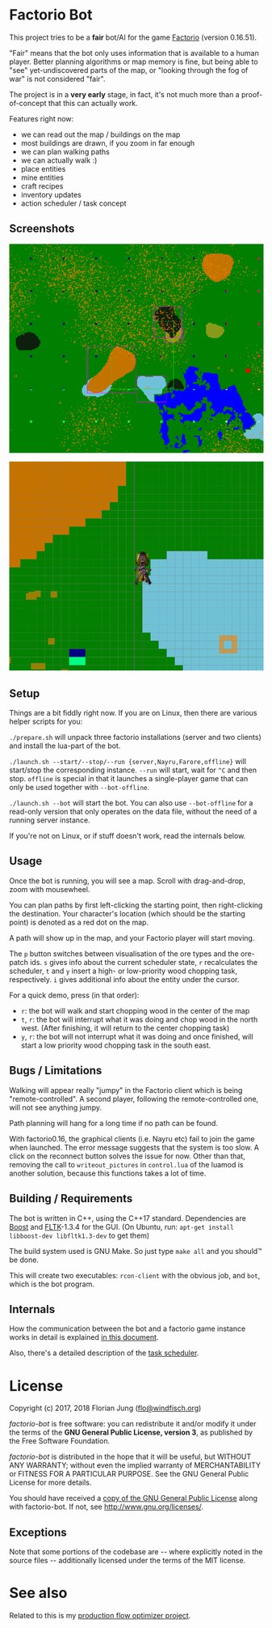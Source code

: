Factorio Bot
============

This project tries to be a **fair** bot/AI for the game
[Factorio](https://www.factorio.com) (version 0.16.51).

"Fair" means that the bot only uses information that is available to a human
player. Better planning algorithms or map memory is fine, but being able to
"see" yet-undiscovered parts of the map, or "looking through the fog of war"
is not considered "fair".

The project is in a **very early** stage, in fact, it's not much more than a
proof-of-concept that this can actually work.

Features right now:

  * we can read out the map / buildings on the map
  * most buildings are drawn, if you zoom in far enough
  * we can plan walking paths
  * we can actually walk :)
  * place entities
  * mine entities
  * craft recipes
  * inventory updates
  * action scheduler / task concept


Screenshots
-----------

![map overview](screenshots/overview.png)

![zoomed in](screenshots/zoomed.png)


Setup
------

Things are a bit fiddly right now. If you are on Linux, then there are various
helper scripts for you:

`./prepare.sh` will unpack three factorio installations (server and two
clients) and install the lua-part of the bot.

`./launch.sh --start/--stop/--run {server,Nayru,Farore,offline}` will start/stop the
corresponding instance. `--run` will start, wait for `^C` and then stop. `offline` is
special in that it launches a single-player game that can only be used together with
`--bot-offline`.

`./launch.sh --bot` will start the bot. You can also use `--bot-offline` for a
read-only version that only operates on the data file, without the need of a
running server instance.

If you're not on Linux, or if stuff doesn't work, read the internals below.


Usage
-----

Once the bot is running, you will see a map. Scroll with drag-and-drop, zoom
with mousewheel.

You can plan paths by first left-clicking the starting point, then
right-clicking the destination. Your character's location (which should
be the starting point) is denoted as a red dot on the map.

A path will show up in the map, and your Factorio player will start moving.

The `p` button switches between visualisation of the ore types and the ore-patch
ids. `s` gives info about the current scheduler state, `r` recalculates the
scheduler, `t` and `y` insert a high- or low-priority wood chopping task,
respectively. `i` gives additional info about the entity under the cursor.

For a quick demo, press (in that order):

  - `r`: the bot will walk and start chopping wood in the center of the map
  - `t`, `r`: the bot will interrupt what it was doing and chop wood in the
     north west. (After finishing, it will return to the center chopping task)
  - `y`, `r`: the bot will not interrupt what it was doing and once finished,
    will start a low priority wood chopping task in the south east.

Bugs / Limitations
------------------

Walking will appear really "jumpy" in the Factorio client which is being
"remote-controlled". A second player, following the remote-controlled one,
will not see anything jumpy.

Path planning will hang for a long time if no path can be found.

With factorio0.16, the graphical clients (i.e. Nayru etc) fail to join the game
when launched. The error message suggests that the system is too slow. A click
on the reconnect button solves the issue for now. Other than that, removing the
call to `writeout_pictures` in `control.lua` of the luamod is another solution,
because this functions takes a lot of time.

Building / Requirements
-----------------------

The bot is written in C++, using the C++17 standard. Dependencies are 
[Boost](http://boost.org) and [FLTK](http://fltk.org)-1.3.4 for the GUI. (On Ubuntu,
run: `apt-get install libboost-dev libfltk1.3-dev` to get them)

The build system used is GNU Make. So just type `make all` and you should™ be
done.

This will create two executables: `rcon-client` with the obvious job, and
`bot`, which is the bot program.

Internals
---------

How the communication between the bot and a factorio game instance works in detail
is explained [in this document](doc/factorio_comm.md).

Also, there's a detailed description of the [task scheduler](doc/scheduler.md).


License
=======

Copyright (c) 2017, 2018 Florian Jung (flo@windfisch.org)

*factorio-bot* is free software: you can redistribute it and/or
modify it under the terms of the **GNU General Public License,
version 3**, as published by the Free Software Foundation.

*factorio-bot* is distributed in the hope that it will be useful,
but WITHOUT ANY WARRANTY; without even the implied warranty of
MERCHANTABILITY or FITNESS FOR A PARTICULAR PURPOSE.  See the
GNU General Public License for more details.

You should have received a [copy of the GNU General Public License](LICENSE)
along with factorio-bot. If not, see <http://www.gnu.org/licenses/>.

Exceptions
----------

Note that some portions of the codebase are -- where explicitly noted in the
source files -- additionally licensed under the terms of the MIT license.



See also
========

Related to this is my [production flow optimizer project](https://github.com/Windfisch/production-flow).
